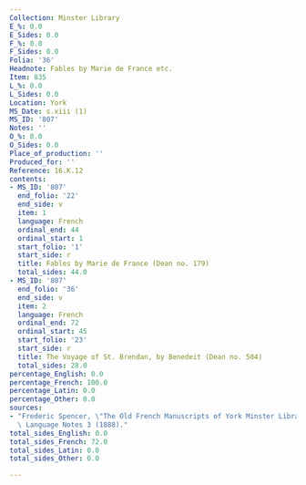 ```yaml
---
Collection: Minster Library
E_%: 0.0
E_Sides: 0.0
F_%: 0.0
F_Sides: 0.0
Folia: '36'
Headnote: Fables by Marie de France etc.
Item: 835
L_%: 0.0
L_Sides: 0.0
Location: York
MS_Date: s.xiii (1)
MS_ID: '807'
Notes: ''
O_%: 0.0
O_Sides: 0.0
Place_of_production: ''
Produced_for: ''
Reference: 16.K.12
contents:
- MS_ID: '807'
  end_folio: '22'
  end_side: v
  item: 1
  language: French
  ordinal_end: 44
  ordinal_start: 1
  start_folio: '1'
  start_side: r
  title: Fables by Marie de France (Dean no. 179)
  total_sides: 44.0
- MS_ID: '807'
  end_folio: '36'
  end_side: v
  item: 2
  language: French
  ordinal_end: 72
  ordinal_start: 45
  start_folio: '23'
  start_side: r
  title: The Voyage of St. Brendan, by Benedeit (Dean no. 504)
  total_sides: 28.0
percentage_English: 0.0
percentage_French: 100.0
percentage_Latin: 0.0
percentage_Other: 0.0
sources:
- "Frederic Spencer, \"The Old French Manuscripts of York Minster Library,\"\x9D Modern\
  \ Language Notes 3 (1888)."
total_sides_English: 0.0
total_sides_French: 72.0
total_sides_Latin: 0.0
total_sides_Other: 0.0

---
```

